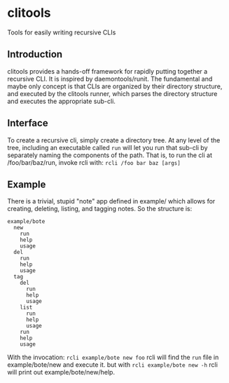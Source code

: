 # clitools

Tools for easily writing recursive CLIs

## Introduction
clitools provides a hands-off framework for rapidly putting together a
recursive CLI. It is inspired by daemontools/runit. The fundamental
and maybe only concept is that CLIs are organized by their directory
structure, and executed by the clitools runner, which parses the directory
structure and executes the appropriate sub-cli.

## Interface
To create a recursive cli, simply create a directory tree. At any level
of the tree, including an executable called `run` will let you run
that sub-cli by separately naming the components of the path. That is,
to run the cli at /foo/bar/baz/run, invoke rcli with:
`rcli /foo bar baz [args]`

## Example
There is a trivial, stupid "note" app defined in example/ which allows for
creating, deleting, listing, and tagging notes. So the structure is:
```
example/bote
  new
    run
    help
    usage
  del
    run
    help
    usage
  tag
    del
      run
      help
      usage
    list
      run
      help
      usage
    run
    help
    usage
```

With the invocation:
`rcli example/bote new foo`
rcli will find the `run` file in example/bote/new and execute it.
but with
`rcli example/bote new -h`
rcli will print out example/bote/new/help.
